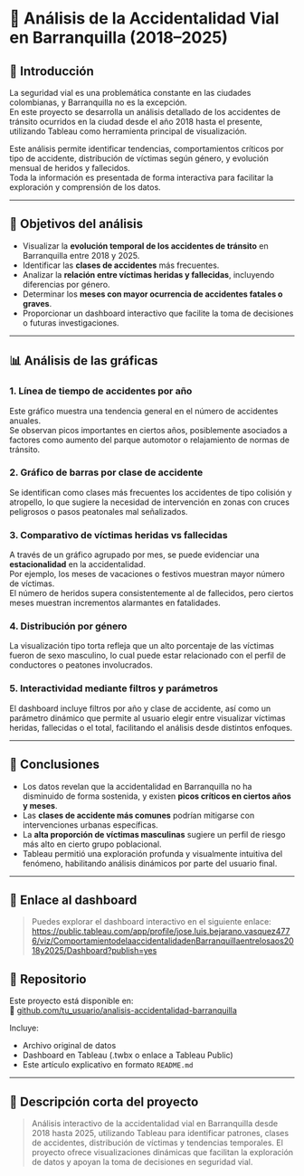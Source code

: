 
# 🚦 Análisis de la Accidentalidad Vial en Barranquilla (2018–2025)

## 📌 Introducción

La seguridad vial es una problemática constante en las ciudades colombianas, y Barranquilla no es la excepción.  
En este proyecto se desarrolla un análisis detallado de los accidentes de tránsito ocurridos en la ciudad desde el año 2018 hasta el presente, utilizando Tableau como herramienta principal de visualización.

Este análisis permite identificar tendencias, comportamientos críticos por tipo de accidente, distribución de víctimas según género, y evolución mensual de heridos y fallecidos.  
Toda la información es presentada de forma interactiva para facilitar la exploración y comprensión de los datos.

---

## 🎯 Objetivos del análisis

- Visualizar la **evolución temporal de los accidentes de tránsito** en Barranquilla entre 2018 y 2025.
- Identificar las **clases de accidentes** más frecuentes.
- Analizar la **relación entre víctimas heridas y fallecidas**, incluyendo diferencias por género.
- Determinar los **meses con mayor ocurrencia de accidentes fatales o graves**.
- Proporcionar un dashboard interactivo que facilite la toma de decisiones o futuras investigaciones.

---

## 📊 Análisis de las gráficas

### 1. Línea de tiempo de accidentes por año

Este gráfico muestra una tendencia general en el número de accidentes anuales.  
Se observan picos importantes en ciertos años, posiblemente asociados a factores como aumento del parque automotor o relajamiento de normas de tránsito.

### 2. Gráfico de barras por clase de accidente

Se identifican como clases más frecuentes los accidentes de tipo colisión y atropello, lo que sugiere la necesidad de intervención en zonas con cruces peligrosos o pasos peatonales mal señalizados.

### 3. Comparativo de víctimas heridas vs fallecidas

A través de un gráfico agrupado por mes, se puede evidenciar una **estacionalidad** en la accidentalidad.  
Por ejemplo, los meses de vacaciones o festivos muestran mayor número de víctimas.  
El número de heridos supera consistentemente al de fallecidos, pero ciertos meses muestran incrementos alarmantes en fatalidades.

### 4. Distribución por género

La visualización tipo torta refleja que un alto porcentaje de las víctimas fueron de sexo masculino, lo cual puede estar relacionado con el perfil de conductores o peatones involucrados.

### 5. Interactividad mediante filtros y parámetros

El dashboard incluye filtros por año y clase de accidente, así como un parámetro dinámico que permite al usuario elegir entre visualizar víctimas heridas, fallecidas o el total, facilitando el análisis desde distintos enfoques.

---

## 🧩 Conclusiones

- Los datos revelan que la accidentalidad en Barranquilla no ha disminuido de forma sostenida, y existen **picos críticos en ciertos años y meses**.
- Las **clases de accidente más comunes** podrían mitigarse con intervenciones urbanas específicas.
- La **alta proporción de víctimas masculinas** sugiere un perfil de riesgo más alto en cierto grupo poblacional.
- Tableau permitió una exploración profunda y visualmente intuitiva del fenómeno, habilitando análisis dinámicos por parte del usuario final.

---

## 🔗 Enlace al dashboard

> Puedes explorar el dashboard interactivo en el siguiente enlace:  
https://public.tableau.com/app/profile/jose.luis.bejarano.vasquez4776/viz/ComportamientodelaaccidentalidadenBarranquillaentrelosaos2018y2025/Dashboard?publish=yes

## 💾 Repositorio

Este proyecto está disponible en:  
📂 [github.com/tu_usuario/analisis-accidentalidad-barranquilla](#)

Incluye:
- Archivo original de datos
- Dashboard en Tableau (.twbx o enlace a Tableau Public)
- Este artículo explicativo en formato `README.md`

---

## 📌 Descripción corta del proyecto

> Análisis interactivo de la accidentalidad vial en Barranquilla desde 2018 hasta 2025, utilizando Tableau para identificar patrones, clases de accidentes, distribución de víctimas y tendencias temporales. El proyecto ofrece visualizaciones dinámicas que facilitan la exploración de datos y apoyan la toma de decisiones en seguridad vial.
